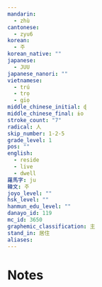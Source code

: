 ```yaml
---
mandarin:
  - zhù
cantonese:
  - zyu6
korean:
  - 주
korean_native: ""
japanese:
  - JUU
japanese_nanori: ""
vietnamese:
  - trú
  - trọ
  - giọ
middle_chinese_initial: ɖ
middle_chinese_final: ɨo
stroke_count: "7"
radical: 人
skip_number: 1-2-5
grade_level: 1
pos: ""
english:
  - reside
  - live
  - dwell
羅馬字: ju
韓文: 주
joyo_level: ""
hsk_level: ""
hanmun_edu_level: ""
danayo_id: 119
mc_id: 3650
graphemic_classification: 主
stand_in: 居住
aliases:
---
```


# Notes
